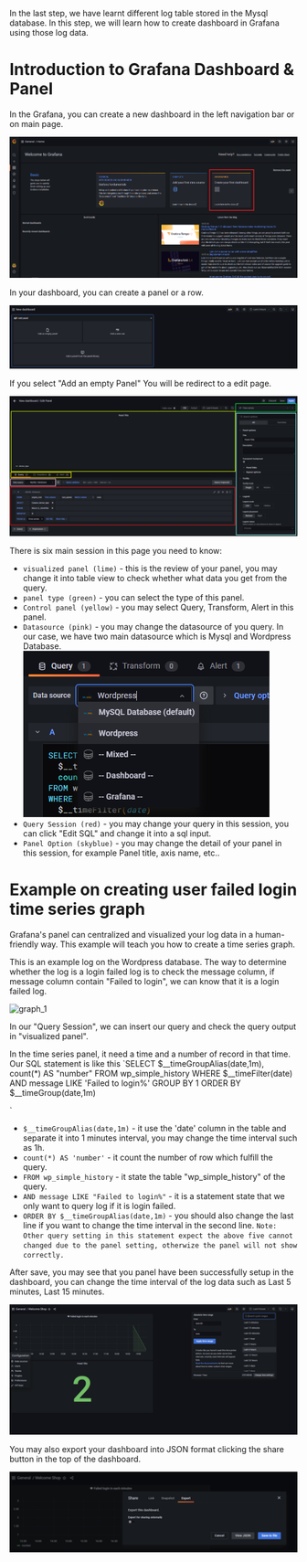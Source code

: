 

In the last step, we have learnt different log table stored in the Mysql database.
In this step, we will learn how to create dashboard in Grafana using those log data.

# Introduction to Grafana Dashboard & Panel

In the Grafana, you can create a new dashboard in the left navigation bar or on main page.

![dashboard_1](https://github.com/joey1136/katacoda-scenarios/blob/main/Area-C/images/main_dashboard.png?raw=true)

In your dashboard, you can create a panel or a row.

![dashboard_2](https://github.com/joey1136/katacoda-scenarios/blob/main/Area-C/images/dashboard_1.PNG?raw=true)

If you select "Add an empty Panel"
You will be redirect to a edit page.

![dashboard_3](https://github.com/joey1136/katacoda-scenarios/blob/main/Area-C/images/panel_1.PNG?raw=true)

There is six main session in this page you need to know:

* `visualized panel (lime)` - this is the review of your panel, you may change it into table view to check whether what data you get from the query.
* `panel type (green)` - you can select the type of this panel. 
* `Control panel (yellow)` - you may select Query, Transform, Alert in this panel.
* `Datasource (pink)` - you may change the datasource of you query. In our case, we have two main datasource which is Mysql and Wordpress Database.
![dashboard_4](https://github.com/joey1136/katacoda-scenarios/blob/main/Area-C/images/fail_choose%20datasource.PNG?raw=true)
* `Query Session (red)` - you may change your query in this session, you can click "Edit SQL" and change it into a sql input.
* `Panel Option (skyblue)` - you may change the detail of your panel in this session, for example Panel title, axis name, etc..


# Example on creating user failed login time series graph

Grafana's panel can centralized and visualized your log data in a human-friendly way.
This example will teach you how to create a time series graph.

This is an example log on the Wordpress database.
The way to determine whether the log is a login failed log is to check the message column, if message column contain "Failed to login", we can know that it is a login failed log.

![graph_1]()

In our "Query Session", we can insert our query and check the query output in "visualized panel".

In the time series panel, it need a time and a number of record in that time.
Our SQL statement is like this
`SELECT
  $__timeGroupAlias(date,1m),
  count(*) AS "number"
FROM wp_simple_history
WHERE
  $__timeFilter(date)
AND message LIKE 'Failed to login%' 
GROUP BY 1
ORDER BY $__timeGroup(date,1m)

`

* `$__timeGroupAlias(date,1m)` - it use the 'date' column in the table and separate it into 1 minutes interval, you may change the time interval such as 1h.
* `count(*) AS 'number'` - it count the number of row which fulfill the query.
* `FROM wp_simple_history` - it state the table "wp_simple_history" of the query.
* `AND message LIKE "Failed to login%"` - it is a statement state that we only want to query log if it is login failed.
* `ORDER BY $__timeGroupAlias(date,1m)` - you should also change the last line if you want to change the time interval in the second line.
`Note: Other query setting in this statement expect the above five cannot changed due to the panel setting, otherwize the panel will not show correctly.`

After save, you may see that you panel have been successfully setup in the dashboard, you can change the time interval of the log data such as Last 5 minutes, Last 15 minutes.

![graph_2](https://github.com/joey1136/katacoda-scenarios/blob/main/Area-C/images/dashboard_time%20range.PNG?raw=true)

You may also export your dashboard into JSON format clicking the share button in the top of the dashboard.

![graph_3](https://github.com/joey1136/katacoda-scenarios/blob/main/Area-C/images/dashboard_export.PNG?raw=true)